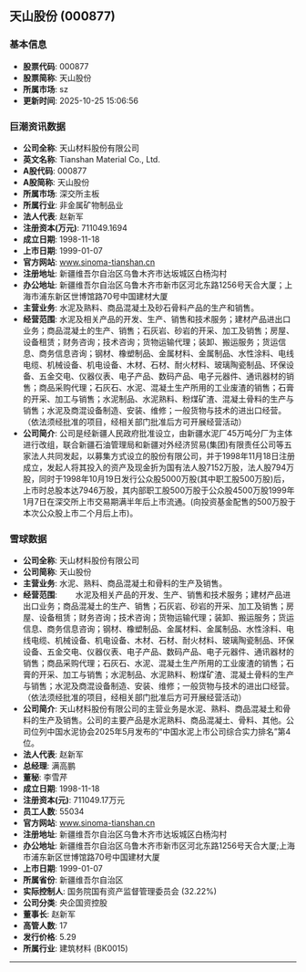 ## 天山股份 (000877)

### 基本信息

- **股票代码**: 000877
- **股票简称**: 天山股份
- **所属市场**: sz
- **更新时间**: 2025-10-25 15:06:56

### 巨潮资讯数据

- **公司全称**: 天山材料股份有限公司
- **英文名称**: Tianshan Material Co., Ltd.
- **A股代码**: 000877
- **A股简称**: 天山股份
- **所属市场**: 深交所主板
- **所属行业**: 非金属矿物制品业
- **法人代表**: 赵新军
- **注册资本(万元)**: 711049.1694
- **成立日期**: 1998-11-18
- **上市日期**: 1999-01-07
- **官方网站**: www.sinoma-tianshan.cn
- **注册地址**: 新疆维吾尔自治区乌鲁木齐市达坂城区白杨沟村
- **办公地址**: 新疆维吾尔自治区乌鲁木齐市新市区河北东路1256号天合大厦；上海市浦东新区世博馆路70号中国建材大厦
- **主营业务**: 水泥及熟料、商品混凝土及砂石骨料产品的生产和销售。
- **经营范围**: 水泥及相关产品的开发、生产、销售和技术服务；建材产品进出口业务；商品混凝土的生产、销售；石灰岩、砂岩的开采、加工及销售；房屋、设备租赁；财务咨询；技术咨询；货物运输代理；装卸、搬运服务；货运信息、商务信息咨询；钢材、橡塑制品、金属材料、金属制品、水性涂料、电线电缆、机械设备、机电设备、木材、石材、耐火材料、玻璃陶瓷制品、环保设备、五金交电、仪器仪表、电子产品、数码产品、电子元器件、通讯器材的销售；商品采购代理；石灰石、水泥、混凝土生产所用的工业废渣的销售；石膏的开采、加工与销售；水泥制品、水泥熟料、粉煤矿渣、混凝土骨料的生产与销售；水泥及商混设备制造、安装、维修；一般货物与技术的进出口经营。（依法须经批准的项目，经相关部门批准后方可开展经营活动）
- **公司简介**: 公司是经新疆人民政府批准设立，由新疆水泥厂45万吨分厂为主体进行改组，联合新疆石油管理局和新疆对外经济贸易(集团)有限责任公司等五家法人共同发起，以募集方式设立的股份有限公司，并于1998年11月18日注册成立，发起人将其投入的资产及现金折为国有法人股7152万股，法人股794万股，同时于1998年10月19日发行公众股5000万股(其中职工股500万股)后，上市时总股本达7946万股，其内部职工股500万股于公众股4500万股1999年1月7日在深交所上市交易期满半年后上市流通。(向投资基金配售的500万股于本次公众股上市二个月后上市)。

### 雪球数据

- **公司全称**: 天山材料股份有限公司
- **公司简称**: 天山股份
- **主营业务**: 水泥、熟料、商品混凝土和骨料的生产及销售。
- **经营范围**: 　　水泥及相关产品的开发、生产、销售和技术服务；建材产品进出口业务；商品混凝土的生产、销售；石灰岩、砂岩的开采、加工及销售；房屋、设备租赁；财务咨询；技术咨询；货物运输代理；装卸、搬运服务；货运信息、商务信息咨询；钢材、橡塑制品、金属材料、金属制品、水性涂料、电线电缆、机械设备、机电设备、木材、石材、耐火材料、玻璃陶瓷制品、环保设备、五金交电、仪器仪表、电子产品、数码产品、电子元器件、通讯器材的销售；商品采购代理；石灰石、水泥、混凝土生产所用的工业废渣的销售；石膏的开采、加工与销售；水泥制品、水泥熟料、粉煤矿渣、混凝土骨料的生产与销售；水泥及商混设备制造、安装、维修；一般货物与技术的进出口经营。（依法须经批准的项目，经相关部门批准后方可开展经营活动）
- **公司简介**: 天山材料股份有限公司的主营业务是水泥、熟料、商品混凝土和骨料的生产及销售。公司的主要产品是水泥熟料、商品混凝土、骨料、其他。公司位列中国水泥协会2025年5月发布的“中国水泥上市公司综合实力排名”第4位。
- **法人代表**: 赵新军
- **总经理**: 满高鹏
- **董秘**: 李雪芹
- **成立日期**: 1998-11-18
- **注册资本(元)**: 711049.17万元
- **员工人数**: 55034
- **官方网站**: www.sinoma-tianshan.cn
- **注册地址**: 新疆维吾尔自治区乌鲁木齐市达坂城区白杨沟村
- **办公地址**: 新疆维吾尔自治区乌鲁木齐市新市区河北东路1256号天合大厦;上海市浦东新区世博馆路70号中国建材大厦
- **上市日期**: 1999-01-07
- **所属省份**: 新疆维吾尔自治区
- **实际控制人**: 国务院国有资产监督管理委员会 (32.22%)
- **公司分类**: 央企国资控股
- **董事长**: 赵新军
- **高管人数**: 17
- **发行价格**: 5.29
- **所属行业**: 建筑材料 (BK0015)

---